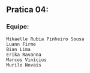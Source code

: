 ## Pratica 04:

### Equipe:
    Mikaelle Rubia Pinheiro Sousa
    Luann Firme
    Bian Lima
    Erika Ravanna 
    Marcos Vinícius
    Murilo Novais
